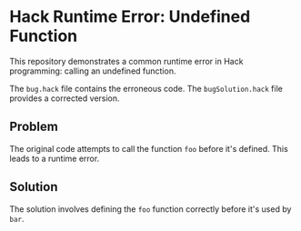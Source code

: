 # Hack Runtime Error: Undefined Function

This repository demonstrates a common runtime error in Hack programming: calling an undefined function.

The `bug.hack` file contains the erroneous code.  The `bugSolution.hack` file provides a corrected version.

## Problem
The original code attempts to call the function `foo` before it's defined.  This leads to a runtime error.

## Solution
The solution involves defining the `foo` function correctly before it's used by `bar`.
